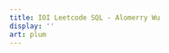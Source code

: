```yaml
---
title: IOI Leetcode SQL - Alomerry Wu
display: ''
art: plum
---
```


<SubNav />

<IOINavBar />

<ListCategory only-date type="ioi/leetcode-sql" />
